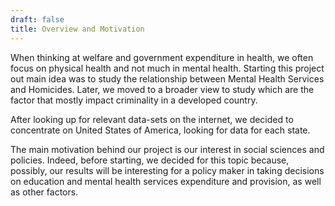 ```yaml
---
draft: false
title: Overview and Motivation
---
```


When thinking at welfare and government expenditure in health, we often focus on physical health and not much in mental health. Starting this project out main idea was to study the relationship between Mental Health Services and Homicides. Later, we moved to a broader view to study which are the factor that mostly impact criminality in a developed country. 

After looking up for relevant data-sets on the internet, we decided to concentrate on United States of America, looking for data for each state.

The main motivation behind our project is our interest in social sciences and policies. Indeed, before starting, we decided for this topic because, possibly, our results will be interesting for a policy maker in taking decisions on education and mental health services expenditure and provision, as well as other factors.